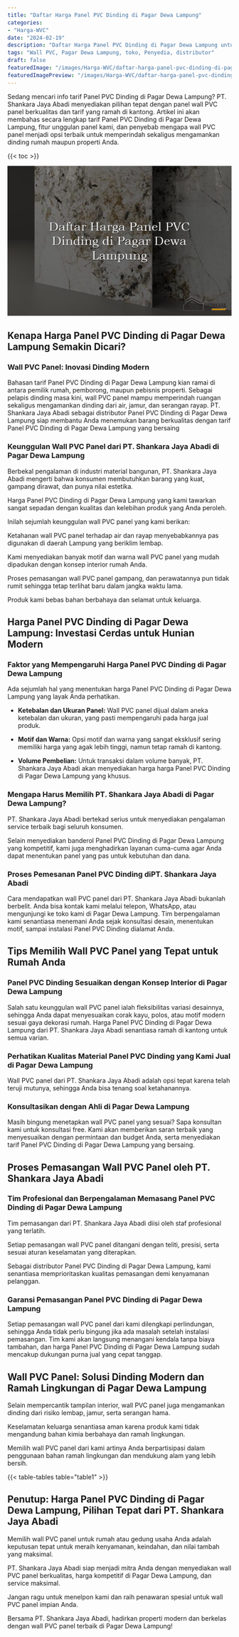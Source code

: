 ```yaml
---
title: "Daftar Harga Panel PVC Dinding di Pagar Dewa Lampung"
categories:
- "Harga-WVC"
date: "2024-02-19"
description: "Daftar Harga Panel PVC Dinding di Pagar Dewa Lampung untuk tempat tinggal, kantor, dan toko. Produk berkualitas, pilihan motif, pilihan warna elegan, beserta jasa pemasangan dikerjakan oleh tenaga ahli berpengalaman serta garansi resmi!|Layanan penjualan Panel PVC Dinding di Pagar Dewa Lampung bagi keperluan tempat tinggal, kantor, maupun ritel, beserta panel terbaik dan instalasi oleh tim profesional serta garansi resmi.|Alternatif Panel PVC Dinding di Pagar Dewa Lampung yang terpercaya bagi rumah, perkantoran, dan gerai, dengan panel unggulan dan instalasi oleh tenaga ahli berpengalaman serta garansi resmi.|Penyediaan Panel PVC Dinding di Pagar Dewa Lampung untuk hunian, office, serta toko, beserta material terbaik dan pemasangan oleh tim ahli, dilengkapi beserta kepastian resmi.}"
tags: "Wall PVC, Pagar Dewa Lampung, toko, Penyedia, distributor"
draft: false
featuredImage: "/images/Harga-WVC/daftar-harga-panel-pvc-dinding-di-pagar-dewa-lampung.png"
featuredImagePreview: "/images/Harga-WVC/daftar-harga-panel-pvc-dinding-di-pagar-dewa-lampung.png"
---
```


Sedang mencari info tarif Panel PVC Dinding di Pagar Dewa Lampung? PT. Shankara Jaya Abadi menyediakan pilihan tepat dengan panel wall PVC panel berkualitas dan tarif yang ramah di kantong. Artikel ini akan membahas secara lengkap tarif Panel PVC Dinding di Pagar Dewa Lampung, fitur unggulan panel kami, dan penyebab mengapa wall PVC panel menjadi opsi terbaik untuk memperindah sekaligus mengamankan dinding rumah maupun properti Anda.

{{< toc >}}

![Daftar Harga Panel PVC Dinding di Pagar Dewa Lampung](/images/Harga-WVC/Daftar-Harga-Panel-PVC-Dinding-di-Pagar-Dewa-Lampung.png)

## Kenapa Harga Panel PVC Dinding di Pagar Dewa Lampung Semakin Dicari?

### Wall PVC Panel: Inovasi Dinding Modern

Bahasan tarif Panel PVC Dinding di Pagar Dewa Lampung kian ramai di antara pemilik rumah, pemborong, maupun pebisnis properti. Sebagai pelapis dinding masa kini, wall PVC panel mampu memperindah ruangan sekaligus mengamankan dinding dari air, jamur, dan serangan rayap. PT. Shankara Jaya Abadi sebagai distributor Panel PVC Dinding di Pagar Dewa Lampung siap membantu Anda menemukan barang berkualitas dengan tarif Panel PVC Dinding di Pagar Dewa Lampung yang bersaing

### Keunggulan Wall PVC Panel dari PT. Shankara Jaya Abadi di Pagar Dewa Lampung

Berbekal pengalaman di industri material bangunan, PT. Shankara Jaya Abadi mengerti bahwa konsumen membutuhkan barang yang kuat, gampang dirawat, dan punya nilai estetika.

Harga Panel PVC Dinding di Pagar Dewa Lampung yang kami tawarkan sangat sepadan dengan kualitas dan kelebihan produk yang Anda peroleh.

Inilah sejumlah keunggulan wall PVC panel yang kami berikan:

Ketahanan wall PVC panel terhadap air dan rayap menyebabkannya pas digunakan di daerah Lampung yang beriklim lembap.

Kami menyediakan banyak motif dan warna wall PVC panel yang mudah dipadukan dengan konsep interior rumah Anda.

Proses pemasangan wall PVC panel gampang, dan perawatannya pun tidak rumit sehingga tetap terlihat baru dalam jangka waktu lama.

Produk kami bebas bahan berbahaya dan selamat untuk keluarga.

## Harga Panel PVC Dinding di Pagar Dewa Lampung: Investasi Cerdas untuk Hunian Modern

### Faktor yang Mempengaruhi Harga Panel PVC Dinding di Pagar Dewa Lampung

Ada sejumlah hal yang menentukan harga Panel PVC Dinding di Pagar Dewa Lampung yang layak Anda perhatikan.

- **Ketebalan dan Ukuran Panel:** Wall PVC panel dijual dalam aneka ketebalan dan ukuran, yang pasti mempengaruhi pada harga jual produk.

- **Motif dan Warna:** Opsi motif dan warna yang sangat eksklusif sering memiliki harga yang agak lebih tinggi, namun tetap ramah di kantong.

- **Volume Pembelian:** Untuk transaksi dalam volume banyak, PT. Shankara Jaya Abadi akan menyediakan harga harga Panel PVC Dinding di Pagar Dewa Lampung yang khusus.

### Mengapa Harus Memilih PT. Shankara Jaya Abadi di Pagar Dewa Lampung?

PT. Shankara Jaya Abadi bertekad serius untuk menyediakan pengalaman service terbaik bagi seluruh konsumen.

Selain menyediakan banderol Panel PVC Dinding di Pagar Dewa Lampung yang kompetitif, kami juga menghadirkan layanan cuma-cuma agar Anda dapat menentukan panel yang pas untuk kebutuhan dan dana.

### Proses Pemesanan Panel PVC Dinding diPT. Shankara Jaya Abadi

Cara mendapatkan wall PVC panel dari PT. Shankara Jaya Abadi bukanlah berbelit. Anda bisa kontak kami melalui telepon, WhatsApp, atau mengunjungi ke toko kami di Pagar Dewa Lampung. Tim berpengalaman kami senantiasa menemani Anda sejak konsultasi desain, menentukan motif, sampai instalasi Panel PVC Dinding dialamat Anda.

## Tips Memilih Wall PVC Panel yang Tepat untuk Rumah Anda

### Panel PVC Dinding Sesuaikan dengan Konsep Interior di Pagar Dewa Lampung

Salah satu keunggulan wall PVC panel ialah fleksibilitas variasi desainnya, sehingga Anda dapat menyesuaikan corak kayu, polos, atau motif modern sesuai gaya dekorasi rumah. Harga Panel PVC Dinding di Pagar Dewa Lampung dari PT. Shankara Jaya Abadi senantiasa ramah di kantong untuk semua varian.

### Perhatikan Kualitas Material Panel PVC Dinding yang Kami Jual di Pagar Dewa Lampung

Wall PVC panel dari PT. Shankara Jaya Abadi adalah opsi tepat karena telah teruji mutunya, sehingga Anda bisa tenang soal ketahanannya.

### Konsultasikan dengan Ahli di Pagar Dewa Lampung

Masih bingung menetapkan wall PVC panel yang sesuai? Sapa konsultan kami untuk konsultasi free. Kami akan memberikan saran terbaik yang menyesuaikan dengan permintaan dan budget Anda, serta menyediakan tarif Panel PVC Dinding di Pagar Dewa Lampung yang bersaing.

## Proses Pemasangan Wall PVC Panel oleh PT. Shankara Jaya Abadi

### Tim Profesional dan Berpengalaman Memasang Panel PVC Dinding di Pagar Dewa Lampung

Tim pemasangan dari PT. Shankara Jaya Abadi diisi oleh staf profesional yang terlatih.

Setiap pemasangan wall PVC panel ditangani dengan teliti, presisi, serta sesuai aturan keselamatan yang diterapkan.

Sebagai distributor Panel PVC Dinding di Pagar Dewa Lampung, kami senantiasa memprioritaskan kualitas pemasangan demi kenyamanan pelanggan.

### Garansi Pemasangan Panel PVC Dinding di Pagar Dewa Lampung

Setiap pemasangan wall PVC panel dari kami dilengkapi perlindungan, sehingga Anda tidak perlu bingung jika ada masalah setelah instalasi pemasangan. Tim kami akan langsung menangani kendala tanpa biaya tambahan, dan harga Panel PVC Dinding di Pagar Dewa Lampung sudah mencakup dukungan purna jual yang cepat tanggap.

## Wall PVC Panel: Solusi Dinding Modern dan Ramah Lingkungan di Pagar Dewa Lampung

Selain mempercantik tampilan interior, wall PVC panel juga mengamankan dinding dari risiko lembap, jamur, serta serangan hama.

Keselamatan keluarga senantiasa aman karena produk kami tidak mengandung bahan kimia berbahaya dan ramah lingkungan.

Memilih wall PVC panel dari kami artinya Anda berpartisipasi dalam penggunaan bahan ramah lingkungan dan mendukung alam yang lebih bersih.

{{< table-tables table="table1" >}}

## Penutup: Harga Panel PVC Dinding di Pagar Dewa Lampung, Pilihan Tepat dari PT. Shankara Jaya Abadi

Memilih wall PVC panel untuk rumah atau gedung usaha Anda adalah keputusan tepat untuk meraih kenyamanan, keindahan, dan nilai tambah yang maksimal.

PT. Shankara Jaya Abadi siap menjadi mitra Anda dengan menyediakan wall PVC panel berkualitas, harga kompetitif di Pagar Dewa Lampung, dan service maksimal.

Jangan ragu untuk menelpon kami dan raih penawaran spesial untuk wall PVC panel impian Anda.

Bersama PT. Shankara Jaya Abadi, hadirkan properti modern dan berkelas dengan wall PVC panel terbaik di Pagar Dewa Lampung!
